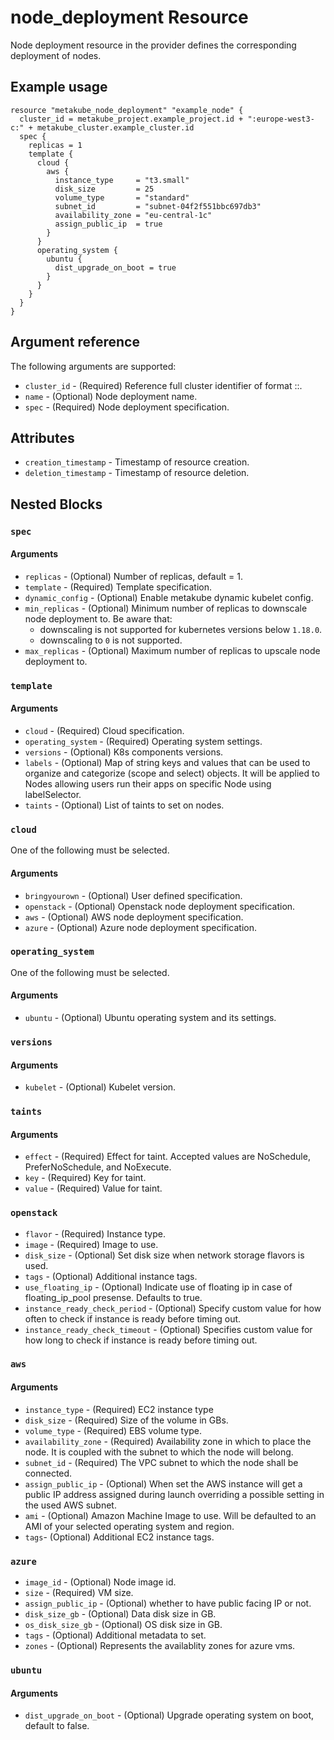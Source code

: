 # node_deployment Resource

Node deployment resource in the provider defines the corresponding deployment of nodes.

## Example usage

```hcl
resource "metakube_node_deployment" "example_node" {
  cluster_id = metakube_project.example_project.id + ":europe-west3-c:" + metakube_cluster.example_cluster.id
  spec {
    replicas = 1
    template {
      cloud {
        aws {
          instance_type     = "t3.small"
          disk_size         = 25
          volume_type       = "standard"
          subnet_id         = "subnet-04f2f551bbc697db3"
          availability_zone = "eu-central-1c"
          assign_public_ip  = true
        }
      }
      operating_system {
        ubuntu {
          dist_upgrade_on_boot = true
        }
      }
    }
  }
}
```

## Argument reference

The following arguments are supported:

* `cluster_id` - (Required) Reference full cluster identifier of format <project id>:<seed dc>:<cluster id>.
* `name` - (Optional) Node deployment name.
* `spec` - (Required) Node deployment specification.

## Attributes

* `creation_timestamp` - Timestamp of resource creation.
* `deletion_timestamp` - Timestamp of resource deletion.

## Nested Blocks

### `spec`

#### Arguments

* `replicas` - (Optional) Number of replicas, default = 1.
* `template` - (Required) Template specification.
* `dynamic_config` - (Optional) Enable metakube dynamic kubelet config.
* `min_replicas` - (Optional) Minimum number of replicas to downscale node deployment to. Be aware that:
  * downscaling is not supported for kubernetes versions below `1.18.0`.
  * downscaling to `0` is not supported.
* `max_replicas` - (Optional) Maximum number of replicas to upscale node deployment to.

### `template`

#### Arguments

* `cloud` - (Required) Cloud specification.
* `operating_system` - (Required) Operating system settings.
* `versions` - (Optional) K8s components versions.
* `labels` - (Optional) Map of string keys and values that can be used to organize and categorize (scope and select) objects. It will be applied to Nodes allowing users run their apps on specific Node using labelSelector.
* `taints` - (Optional) List of taints to set on nodes.

### `cloud`

One of the following must be selected.

#### Arguments

* `bringyourown` - (Optional) User defined specification.
* `openstack` - (Optional) Openstack node deployment specification.
* `aws` - (Optional) AWS node deployment specification.
* `azure` - (Optional) Azure node deployment specification.

### `operating_system`

One of the following must be selected.

#### Arguments

* `ubuntu` - (Optional) Ubuntu operating system and its settings.

### `versions`

#### Arguments

* `kubelet` - (Optional) Kubelet version.

### `taints`

#### Arguments

* `effect` - (Required) Effect for taint. Accepted values are NoSchedule, PreferNoSchedule, and NoExecute.
* `key` - (Required) Key for taint.
* `value` - (Required) Value for taint.

### `openstack`
* `flavor` - (Required) Instance type.
* `image` - (Required) Image to use.
* `disk_size` - (Optional) Set disk size when network storage flavors is used.
* `tags` - (Optional) Additional instance tags.
* `use_floating_ip` - (Optional) Indicate use of floating ip in case of floating_ip_pool presense. Defaults to true.
* `instance_ready_check_period` - (Optional) Specify custom value for how often to check if instance is ready before timing out.
* `instance_ready_check_timeout` - (Optional) Specifies custom value for how long to check if instance is ready before timing out.

### `aws`

#### Arguments

* `instance_type` - (Required) EC2 instance type
* `disk_size` - (Required) Size of the volume in GBs.
* `volume_type` -  (Required) EBS volume type.
* `availability_zone` - (Required) Availability zone in which to place the node. It is coupled with the subnet to which the node will belong.
* `subnet_id` - (Required) The VPC subnet to which the node shall be connected.
* `assign_public_ip` - (Optional) When set the AWS instance will get a public IP address assigned during launch overriding a possible setting in the used AWS subnet.
* `ami` - (Optional) Amazon Machine Image to use. Will be defaulted to an AMI of your selected operating system and region.
* `tags`- (Optional) Additional EC2 instance tags.

### `azure`
* `image_id` - (Optional) Node image id.
* `size` - (Required) VM size.
* `assign_public_ip` - (Optional) whether to have public facing IP or not.
* `disk_size_gb` - (Optional) Data disk size in GB.
* `os_disk_size_gb` - (Optional) OS disk size in GB.
* `tags` - (Optional) Additional metadata to set.
* `zones` - (Optional) Represents the availablity zones for azure vms.

### `ubuntu`

#### Arguments

* `dist_upgrade_on_boot` - (Optional) Upgrade operating system on boot, default to false.
